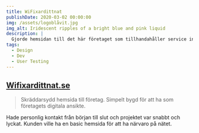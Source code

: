 ```yaml
---
title: WiFixardittnat
publishDate: 2020-03-02 00:00:00
img: /assets/logoblåvit.jpg
img_alt: Iridescent ripples of a bright blue and pink liquid
description: |
  Gjorde hemsidan till det här företaget som tillhandahåller service inom el, telekom och internetuppkoppling.
tags:
  - Design
  - Dev
  - User Testing
---
```


## <a href="https://wifixardittnat.se"> Wifixardittnat.se</a>

> Skräddarsydd hemsida till företag. Simpelt bygd för att ha som företagets digitala ansikte.

Hade personlig kontakt från början till slut och projektet var snabbt och lyckat. Kunden ville ha en basic hemsida för att ha närvaro på nätet.

